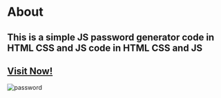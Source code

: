 # About
## This is a simple JS password generator code in HTML CSS and JS code in HTML CSS and JS
## [Visit Now!](https://js-simple-password-generator.netlify.app/)
 ![password](https://github.com/user-attachments/assets/3e82a911-b336-4e2f-a781-2bf4ef99d20b)
